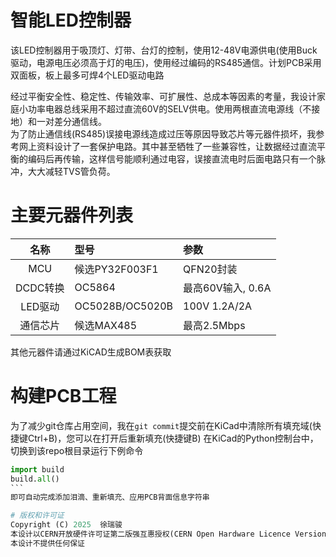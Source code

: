 # 智能LED控制器
该LED控制器用于吸顶灯、灯带、台灯的控制，使用12-48V电源供电(使用Buck驱动，电源电压必须高于灯的电压)，使用经过编码的RS485通信。计划PCB采用双面板，板上最多可焊4个LED驱动电路

经过平衡安全性、稳定性、传输效率、可扩展性、总成本等因素的考量，我设计家庭小功率电器总线采用不超过直流60V的SELV供电。使用两根直流电源线（不接地）和一对差分通信线。  
为了防止通信线(RS485)误接电源线造成过压等原因导致芯片等元器件损坏，我参考网上资料设计了一套保护电路。其中甚至牺牲了一些兼容性，让数据经过直流平衡的编码后再传输，这样信号能顺利通过电容，误接直流电时后面电路只有一个脉冲，大大减轻TVS管负荷。  

# 主要元器件列表
|  名称  |     型号     |    参数     |
|:------:|:-------------|:------------|
|MCU     |候选PY32F003F1|QFN20封装    |
|DCDC转换|OC5864        |最高60V输入, 0.6A|
|LED驱动 |OC5028B/OC5020B|100V 1.2A/2A|
|通信芯片|候选MAX485    |最高2.5Mbps  |

其他元器件请通过KiCAD生成BOM表获取

# 构建PCB工程
为了减少git仓库占用空间，我在`git commit`提交前在KiCad中清除所有填充域(快捷键Ctrl+B)，您可以在打开后重新填充(快捷键B)
在KiCad的Python控制台中，切换到该repo根目录运行下例命令
````python
import build
build.all()
```
即可自动完成添加泪滴、重新填充、应用PCB背面信息字符串

# 版权和许可证
Copyright (C) 2025  徐瑞骏  
本设计以CERN开放硬件许可证第二版强互惠授权(CERN Open Hardware Licence Version 2 - Strongly Reciprocal)，许可证文件位于`cern_ohl_s_v2.txt`  
本设计不提供任何保证  

